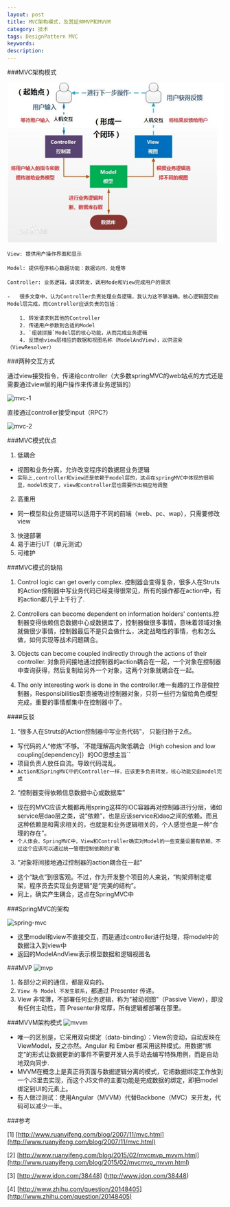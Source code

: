 ```yaml
---
layout: post
title: MVC架构模式，及其延伸MVP和MVVM
category: 技术
tags: DesignPattern MVC
keywords: 
description: 
---
```



###MVC架构模式

![mvc](https://raw.githubusercontent.com/paranoidq/paranoidq.github.io/master/public/img/posts/mvc/1.jpg)

```
View: 提供用户操作界面和显示

Model: 提供程序核心数据功能：数据访问、处理等

Controller: 业务逻辑，请求转发，调用Mode和View完成用户的需求

-   很多文章中，认为Controller负责处理业务逻辑，我认为这不够准确。核心逻辑因交由Model层完成，而Controller应该负责的包括：

    1. 转发请求到其他的Controller
    2. 传递用户参数到合适的Model 
    3. `组装拼接`Model层的核心功能，从而完成业务逻辑
    4. 反馈给view层相应的数据和视图名称（ModelAndView），以供渲染（ViewResolver）

```

###两种交互方式

通过view接受指令，传递给controller（大多数springMVC的web站点的方式还是需要通过view层的用户操作来传递业务逻辑的）

![mvc-1](http://image.beekka.com/blog/2015/bg2015020106.png)

直接通过controller接受input（RPC?）

![mvc-2](http://image.beekka.com/blog/2015/bg2015020107.png)



###MVC模式优点

1. 低耦合
 - 视图和业务分离，允许改变程序的数据层业务逻辑
 - `实际上,controller和view还是依赖于model层的，这点在springMVC中体现的很明显，model改变了，view和controller层也需要作出相应地调整`
 
2. 高重用
 - 同一模型和业务逻辑可以适用于不同的前端（web、pc、wap），只需要修改view

3. 快速部署
4. 易于进行UT（单元测试）
5. 可维护

###MVC模式的缺陷

1. Control logic can get overly complex. 控制器会变得复杂，很多人在Struts的Action控制器中写业务代码已经变得很常见，所有的操作都在action中，有的action都几乎上千行了.

2. Controllers can become dependent on information holders' contents.控制器变得依赖信息数据中心或数据库了，控制器做很多事情，意味着领域对象就做很少事情，控制器最后不是只会做什么，决定战略性的事情，也和怎么做，如何实现等战术问题耦合。

3. Objects can become coupled indirectly through the actions of their controller. 对象将间接地通过控制器的action耦合在一起，一个对象在控制器中查询获得，然后复制给另外一个对象，这两个对象就耦合在一起。

4. The only interesting work is done in the controller.唯一有趣的工作是做控制器，Responsibilities职责被吸进控制器对象，只将一些行为留给角色模型完成，重要的事情都集中在控制器中了。


####反驳

1. “很多人在Struts的Action控制器中写业务代码”，
只能归咎于2点。
 - 写代码的人“修炼”不够。`不能理解高内聚低耦合（High cohesion and low coupling[dependency]）的OO思想主旨``
 - 项目负责人放任自流。导致代码混乱。
 - `Action和SpringMVC中的Controller一样，应该更多负责转发，核心功能交由model完成`

2. “控制器变得依赖信息数据中心或数据库”
 - 现在的MVC应该大概都再用spring这样的IOC容器再对控制器进行分层，诸如service层dao层之类，说“依赖”，也是应该service和dao之间的依赖。而且这种依赖是和需求相关的，也就是和业务逻辑相关的，个人感觉也是一种“合理的存在”。
 - `个人体会，SpringMVC中，View和Controller确实对Model的一些变量设置有依赖，不过这个应该可以通过统一管理控制依赖的扩散`

3. “对象将间接地通过控制器的action耦合在一起”
 - 这个“缺点”到很客观。不过，作为开发整个项目的人来说，“构架师制定框架，程序员去实现业务逻辑“是“完美的结构”。
 - 同上，确实产生耦合，这点在SpringMVC中

###SpringMVC的架构

![spring-mvc](http://sishuok.com/forum/upload/2012/7/14/529024df9d2b0d1e62d8054a86d866c9__1.JPG)

- 这里model和view不直接交互，而是通过controller进行处理，将model中的数据注入到view中
- 返回的ModelAndView表示模型数据和逻辑视图名



###MVP
![mvp](http://image.beekka.com/blog/2015/bg2015020109.png)

1. 各部分之间的通信，都是双向的。
2. `View 与 Model 不发生联系`，都通过 Presenter 传递。
3. View 非常薄，不部署任何业务逻辑，称为"被动视图"（Passive View），即没有任何主动性，而 Presenter非常厚，所有逻辑都部署在那里。

###MVVM架构模式
![mvvm](http://image.beekka.com/blog/2015/bg2015020110.png)

- 唯一的区别是，它采用双向绑定（data-binding）：View的变动，自动反映在 ViewModel，反之亦然。Angular 和 Ember 都采用这种模式。用数据“绑定”的形式让数据更新的事件不需要开发人员手动去编写特殊用例，而是自动地双向同步.
- MVVM在概念上是真正将页面与数据逻辑分离的模式，它把数据绑定工作放到一个JS里去实现，而这个JS文件的主要功能是完成数据的绑定，即把model绑定到UI的元素上。
- 有人做过测试：使用Angular（MVVM）代替Backbone（MVC）来开发，代码可以减少一半。

###参考

[1] [http://www.ruanyifeng.com/blog/2007/11/mvc.html](http://www.ruanyifeng.com/blog/2007/11/mvc.html)

[2] [http://www.ruanyifeng.com/blog/2015/02/mvcmvp_mvvm.html](http://www.ruanyifeng.com/blog/2015/02/mvcmvp_mvvm.html)

[3] [http://www.jdon.com/38448] (http://www.jdon.com/38448)

[4] [http://www.zhihu.com/question/20148405](http://www.zhihu.com/question/20148405)